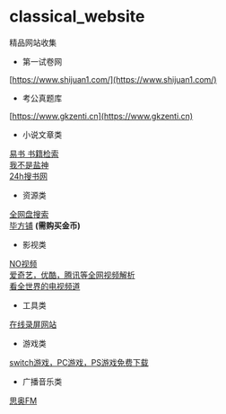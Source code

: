 # classical_website
精品网站收集


* 第一试卷网
  
[https://www.shijuan1.com/](https://www.shijuan1.com/)


* 考公真题库
  
[https://www.gkzenti.cn](https://www.gkzenti.cn)


* 小说文章类
  
[易书 书籍检索](https://search.yibook.org/) <br>
[我不是盐神](https://onehu.xyz/)<br>
[24h搜书网](https://24hbook.com/)


* 资源类

[全网盘搜索](http://uukk2.cn)<br>
[毕方铺](https://www.iizhi.cn) **(需购买金币)**



* 影视类

[NO视频](https://www.novipnoad.net)<br>
[爱奇艺，优酷，腾讯等全网视频解析](https://vip.superso.top/)<br>
[看全世界的电视频道](https://www.cxtvlive.com)


* 工具类
  
[在线录屏网站](https://gemoo.com/tools/online-recorder/)



* 游戏类

[switch游戏，PC游戏，PS游戏免费下载](https://www.gamer520.com)


* 广播音乐类

[思奥FM](https://sao.fm)
